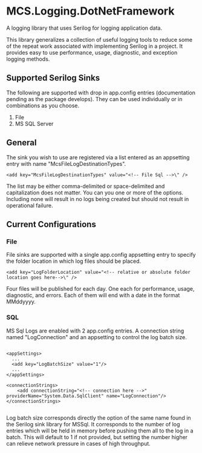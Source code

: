 # MCS.Logging.DotNetFramework
A logging library that uses Serilog for logging application data.

This library generalizes a collection of useful logging tools to reduce some of the repeat work associated with implementing Serilog in a project. It provides easy to use performance, usage, diagnostic, and exception logging methods. 

## Supported Serilog Sinks
The following are supported with drop in app.config entries (documentation pending as the package develops). They can be used individually or in combinations as you choose.
1. File
2. MS SQL Server

## General
The sink you wish to use are registered via a list entered as an appsetting entry with name "McsFileLogDestinationTypes".
```
<add key="McsFileLogDestinationTypes" value="<!-- File Sql -->\" />
```
The list may be either comma-delimited or space-delimited and capitalization does not matter. You can you one or more of the options. Including none will result in no logs being created but should not result in operational failure.

## Current Configurations
### File
File sinks are supported with a single app.config appsetting entry to specify the folder location in which log files should be placed.
```
<add key="LogFolderLocation" value="<!-- relative or absolute folder location goes here-->\" />
```
Four files will be published for each day. One each for performance, usage, diagnostic, and errors. Each of them will end with a date in the format MMddyyyy.

### SQL
MS Sql Logs are enabled with 2 app.config entries. A connection string named "LogConnection" and an appsetting to control the log batch size. 
```

<appSettings>
  ...
  <add key="LogBatchSize" value="1"/>
  ...
</appSettings>

<connectionStrings>
    <add connectionString="<!-- connection here -->" providerName="System.Data.SqlClient" name="LogConnection"/>
</connectionStrings>


```
Log batch size corresponds directly the option of the same name found in the Serilog sink library for MSSql. It corresponds to the number of log entries which will be held in memory before pushing them all to the log in a batch. This will default to 1 if not provided, but setting the number higher can relieve network pressure in cases of high throughput.
